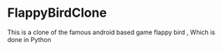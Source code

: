 # FlappyBirdClone
This is a clone of the famous android based game flappy bird , Which is done in Python
